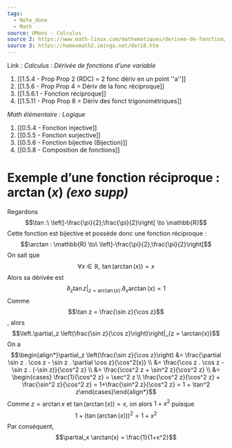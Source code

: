 ```yaml
---
tags:
  - Note_done
  - Math
source: UMons - Calculus
source 2: https://www.math-linux.com/mathematiques/derivee-de-fonction/article/derivee-de-arctan-x
source 3: https://homeomath2.imingo.net/deri8.htm
---
```


Link :
_Calculus : Dérivée de fonctions d’une variable_
1. [[1.5.4 - Prop Prop 2 (RDC) = 2 fonc dériv en un point ''a'']]
1. [[1.5.6 - Prop Prop 4 = Dériv de la fonc réciproque]]
2. [[1.5.6.1 - Fonction réciproque]]
3. [[1.5.11 - Prop Prop 8 = Dériv des fonct trigonométriques]]

_Math élémentaire : Logique_
1. [[0.5.4 - Fonction injective]]
2. [[0.5.5 - Fonction surjective]]
3. [[0.5.6 - Fonction bijective (Bijection)]]
4. [[0.5.8 - Composition de fonctions]]

# Exemple d’une fonction réciproque : $\arctan(x)$ _(exo supp)_
Regardons $$\tan :\ \left]-\frac{\pi}{2};\frac{\pi}{2}\right[ \to \mathbb{R}$$ Cette fonction est bijective et possède donc une fonction réciproque : $$\arctan : \mathbb{R} \to\ \left]-\frac{\pi}{2};\frac{\pi}{2}\right[$$ On sait que $$\forall x \in \mathbb{R},\ \tan(\arctan(x))=x$$ Alors sa dérivée est $$\left.\partial_z \tan z \right|_{z = \arctan(x)}. \partial_x \arctan(x) = 1$$Comme $$\tan z = \frac{\sin z}{\cos z}$$, alors $$\left.\partial_z \left(\frac{\sin z}{\cos z}\right)\right|_{z = \arctan(x)}$$ On a $$\begin{align*}\partial_z \left(\frac{\sin z}{\cos z}\right) &= \frac{\partial \sin z . \cos z - \sin z . \partial \cos z}{\cos^2(x)} \\ &= \frac{\cos z . \cos z - \sin z . (-\sin z)}{\cos^2 z} \\ &= \frac{\cos^2 z + \sin^2 z}{\cos^2 z} \\ &= \begin{cases} \frac{1}{\cos^2 z} = \sec^2 z \\ \frac{\cos^2 z}{\cos^2 z} + \frac{\sin^2 z}{\cos^2 z} = 1+\frac{\sin^2 z}{\cos^2  z} =  1 + \tan^2 z\end{cases}\end{align*}$$Comme $z = \arctan x$ et $\tan(\arctan (x)) = x$, on alors $1 +x^2$ puisque $$1 + (\tan(\arctan(x)))^2 = 1 + x^2$$ Par conséquent, $$\partial_x \arctan(x) = \frac{1}{1+x^2}$$